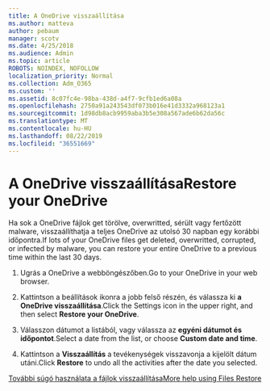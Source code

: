 ```yaml
---
title: A OneDrive visszaállítása
ms.author: matteva
author: pebaum
manager: scotv
ms.date: 4/25/2018
ms.audience: Admin
ms.topic: article
ROBOTS: NOINDEX, NOFOLLOW
localization_priority: Normal
ms.collection: Adm_O365
ms.custom: ''
ms.assetid: 8c07fc4e-98ba-438d-a4f7-9cfb1ed6a08a
ms.openlocfilehash: 2750a91a243543df073b016e41d3332a968123a1
ms.sourcegitcommit: 1d98db8acb9959aba3b5e308a567ade6b62da56c
ms.translationtype: MT
ms.contentlocale: hu-HU
ms.lasthandoff: 08/22/2019
ms.locfileid: "36551669"
---
```

# <a name="restore-your-onedrive"></a><span data-ttu-id="3bd3d-102">A OneDrive visszaállítása</span><span class="sxs-lookup"><span data-stu-id="3bd3d-102">Restore your OneDrive</span></span>

<span data-ttu-id="3bd3d-103">Ha sok a OneDrive fájlok get törölve, overwritted, sérült vagy fertőzött malware, visszaállíthatja a teljes OneDrive az utolsó 30 napban egy korábbi időpontra.</span><span class="sxs-lookup"><span data-stu-id="3bd3d-103">If lots of your OneDrive files get deleted, overwritted, corrupted, or infected by malware, you can restore your entire OneDrive to a previous time within the last 30 days.</span></span>
  
1. <span data-ttu-id="3bd3d-104">Ugrás a OneDrive a webböngészőben.</span><span class="sxs-lookup"><span data-stu-id="3bd3d-104">Go to your OneDrive in your web browser.</span></span>
    
2. <span data-ttu-id="3bd3d-105">Kattintson a beállítások ikonra a jobb felső részén, és válassza ki **a OneDrive visszaállítása**.</span><span class="sxs-lookup"><span data-stu-id="3bd3d-105">Click the Settings icon in the upper right, and then select **Restore your OneDrive**.</span></span>
    
3. <span data-ttu-id="3bd3d-106">Válasszon dátumot a listából, vagy válassza az **egyéni dátumot és időpontot**.</span><span class="sxs-lookup"><span data-stu-id="3bd3d-106">Select a date from the list, or choose **Custom date and time**.</span></span>
    
4. <span data-ttu-id="3bd3d-107">Kattintson a **Visszaállítás** a tevékenységek visszavonja a kijelölt dátum utáni.</span><span class="sxs-lookup"><span data-stu-id="3bd3d-107">Click **Restore** to undo all the activities after the date you selected.</span></span> 
    
[<span data-ttu-id="3bd3d-108">További súgó használata a fájlok visszaállítása</span><span class="sxs-lookup"><span data-stu-id="3bd3d-108">More help using Files Restore</span></span>](https://go.microsoft.com/fwlink/?linkid=872874)
  

